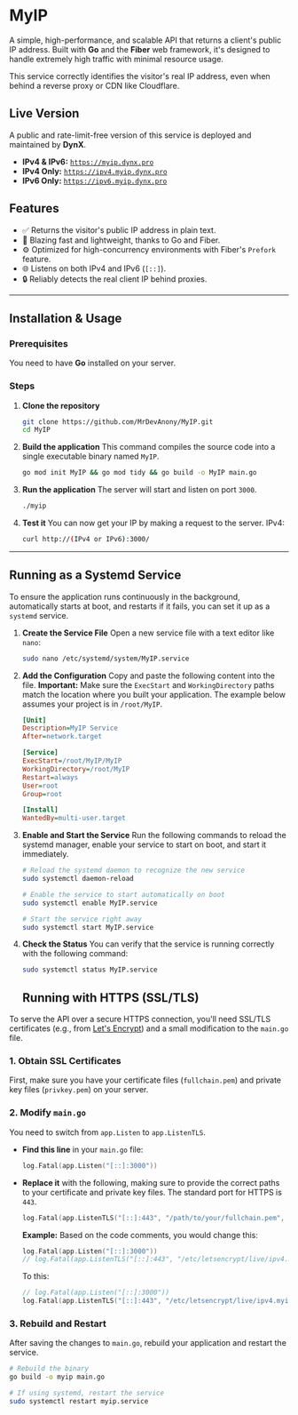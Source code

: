 # MyIP

A simple, high-performance, and scalable API that returns a client's public IP address. Built with **Go** and the **Fiber** web framework, it's designed to handle extremely high traffic with minimal resource usage.

This service correctly identifies the visitor's real IP address, even when behind a reverse proxy or CDN like Cloudflare.

## Live Version

A public and rate-limit-free version of this service is deployed and maintained by **DynX**.

-   **IPv4 & IPv6:** [`https://myip.dynx.pro`](https://myip.dynx.pro)
-   **IPv4 Only:** [`https://ipv4.myip.dynx.pro`](https://ipv4.myip.dynx.pro)
-   **IPv6 Only:** [`https://ipv6.myip.dynx.pro`](https://ipv6.myip.dynx.pro)

## Features

-   ✅ Returns the visitor's public IP address in plain text.
-   🚀 Blazing fast and lightweight, thanks to Go and Fiber.
-   ⚙️ Optimized for high-concurrency environments with Fiber's `Prefork` feature.
-   🌐 Listens on both IPv4 and IPv6 (`[::]`).
-   🔒 Reliably detects the real client IP behind proxies.

---

## Installation & Usage

### Prerequisites

You need to have **Go** installed on your server.

### Steps

1.  **Clone the repository**
    ```bash
    git clone https://github.com/MrDevAnony/MyIP.git
    cd MyIP
    ```

2.  **Build the application**
    This command compiles the source code into a single executable binary named `MyIP`.
    ```bash
    go mod init MyIP && go mod tidy && go build -o MyIP main.go
    ```

3.  **Run the application**
    The server will start and listen on port `3000`.
    ```bash
    ./myip
    ```

4.  **Test it**
    You can now get your IP by making a request to the server.
    IPv4:
    ```bash
    curl http://(IPv4 or IPv6):3000/
    ```
---

## Running as a Systemd Service

To ensure the application runs continuously in the background, automatically starts at boot, and restarts if it fails, you can set it up as a `systemd` service.

1.  **Create the Service File**
    Open a new service file with a text editor like `nano`:
    ```bash
    sudo nano /etc/systemd/system/MyIP.service
    ```

2.  **Add the Configuration**
    Copy and paste the following content into the file. **Important:** Make sure the `ExecStart` and `WorkingDirectory` paths match the location where you built your application. The example below assumes your project is in `/root/MyIP`.

    ```ini
    [Unit]
    Description=MyIP Service
    After=network.target

    [Service]
    ExecStart=/root/MyIP/MyIP
    WorkingDirectory=/root/MyIP
    Restart=always
    User=root
    Group=root

    [Install]
    WantedBy=multi-user.target
    ```

3.  **Enable and Start the Service**
    Run the following commands to reload the systemd manager, enable your service to start on boot, and start it immediately.

    ```bash
    # Reload the systemd daemon to recognize the new service
    sudo systemctl daemon-reload

    # Enable the service to start automatically on boot
    sudo systemctl enable MyIP.service

    # Start the service right away
    sudo systemctl start MyIP.service
    ```

4.  **Check the Status**
    You can verify that the service is running correctly with the following command:
    ```bash
    sudo systemctl status MyIP.service
    ```

    ## Running with HTTPS (SSL/TLS)

To serve the API over a secure HTTPS connection, you'll need SSL/TLS certificates (e.g., from [Let's Encrypt](https://letsencrypt.org/)) and a small modification to the `main.go` file.

### 1. Obtain SSL Certificates

First, make sure you have your certificate files (`fullchain.pem`) and private key files (`privkey.pem`) on your server.

### 2. Modify `main.go`

You need to switch from `app.Listen` to `app.ListenTLS`.

-   **Find this line** in your `main.go` file:
    ```go
    log.Fatal(app.Listen("[::]:3000"))
    ```

-   **Replace it** with the following, making sure to provide the correct paths to your certificate and private key files. The standard port for HTTPS is `443`.

    ```go
    log.Fatal(app.ListenTLS("[::]:443", "/path/to/your/fullchain.pem", "/path/to/your/privkey.pem"))
    ```

    **Example:**
    Based on the code comments, you would change this:
    ```go
    log.Fatal(app.Listen("[::]:3000"))
    // log.Fatal(app.ListenTLS("[::]:443", "/etc/letsencrypt/live/ipv4.myip.dynx.pro/fullchain.pem", "/etc/letsencrypt/live/ipv4.myip.dynx.pro/privkey.pem"))
    ```
    To this:
    ```go
    // log.Fatal(app.Listen("[::]:3000"))
    log.Fatal(app.ListenTLS("[::]:443", "/etc/letsencrypt/live/ipv4.myip.dynx.pro/fullchain.pem", "/etc/letsencrypt/live/ipv4.myip.dynx.pro/privkey.pem"))
    ```

### 3. Rebuild and Restart

After saving the changes to `main.go`, rebuild your application and restart the service.

```bash
# Rebuild the binary
go build -o myip main.go

# If using systemd, restart the service
sudo systemctl restart myip.service
